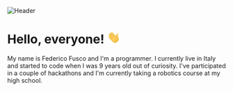 ![Header](https://github.com/federicofusco/federicofusco/blob/main/header.png "Header")

# Hello, everyone! <img src="https://raw.githubusercontent.com/federicofusco/federicofusco/main/wave.gif" width="30px" />
My name is Federico Fusco and I'm a programmer. I currently live in Italy and started to code when I was 9 years old out of curiosity. I've participated in a couple of hackathons and I'm currently taking a robotics course at my high school.
